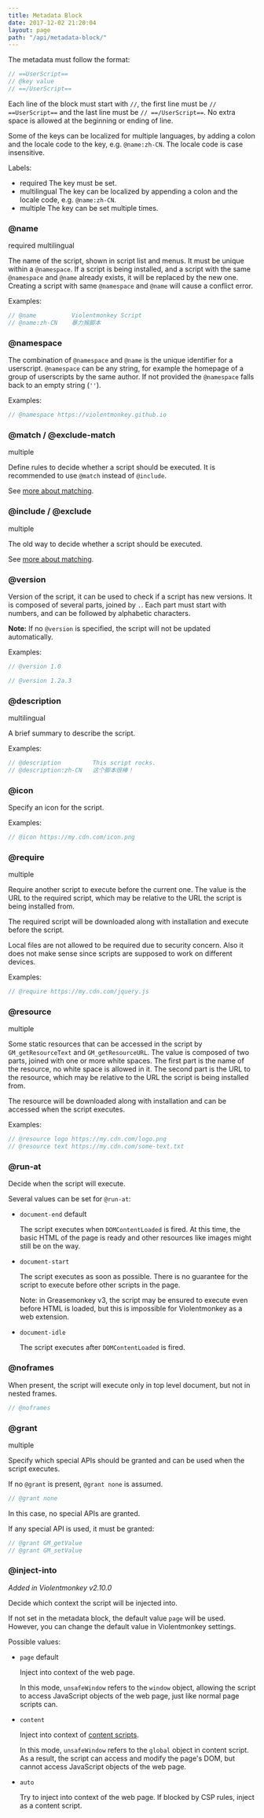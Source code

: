 ```yaml
---
title: Metadata Block
date: 2017-12-02 21:20:04
layout: page
path: "/api/metadata-block/"
---
```


The metadata must follow the format:
```js
// ==UserScript==
// @key value
// ==/UserScript==
```
Each line of the block must start with `//`, the first line must be `// ==UserScript==` and the last line must be `// ==/UserScript==`. No extra space is allowed at the beginning or ending of line.

Some of the keys can be localized for multiple languages, by adding a colon and the locale code to the key, e.g. `@name:zh-CN`. The locale code is case insensitive.

Labels:
- <span class="label">required</span> The key must be set.
- <span class="label">multilingual</span> The key can be localized by appending a colon and the locale code, e.g. `@name:zh-CN`.
- <span class="label">multiple</span> The key can be set multiple times.

### @name

<span class="label">required</span> <span class="label">multilingual</span>

The name of the script, shown in script list and menus. It must be unique within a `@namespace`. If a script is being installed, and a script with the same `@namespace` and `@name` already exists, it will be replaced by the new one. Creating a script with same `@namespace` and `@name` will cause a conflict error.

Examples:

```js
// @name          Violentmonkey Script
// @name:zh-CN    暴力猴脚本
```

### @namespace

The combination of `@namespace` and `@name` is the unique identifier for a userscript. `@namespace` can be any string, for example the homepage of a group of userscripts by the same author. If not provided the `@namespace` falls back to an empty string (`''`).

Examples:

```js
// @namespace https://violentmonkey.github.io
```

### @match / @exclude-match

<span class="label">multiple</span>

Define rules to decide whether a script should be executed. It is recommended to use `@match` instead of `@include`.

See [more about matching](../matching/).

### @include / @exclude

<span class="label">multiple</span>

The old way to decide whether a script should be executed.

See [more about matching](../matching/).

### @version

Version of the script, it can be used to check if a script has new versions. It is composed of several parts, joined by `.`. Each part must start with numbers, and can be followed by alphabetic characters.

**Note:** If no `@version` is specified, the script will not be updated automatically.

Examples:

```js
// @version 1.0

// @version 1.2a.3
```

### @description

<span class="label">multilingual</span>

A brief summary to describe the script.

Examples:

```js
// @description         This script rocks.
// @description:zh-CN   这个脚本很棒！
```

### @icon

Specify an icon for the script.

Examples:

```js
// @icon https://my.cdn.com/icon.png
```

### @require

<span class="label">multiple</span>

Require another script to execute before the current one. The value is the URL to the required script, which may be relative to the URL the script is being installed from.

The required script will be downloaded along with installation and execute before the script.

Local files are not allowed to be required due to security concern. Also it does not make sense since scripts are supposed to work on different devices.

Examples:

```js
// @require https://my.cdn.com/jquery.js
```

### @resource

<span class="label">multiple</span>

Some static resources that can be accessed in the script by `GM_getResourceText` and `GM_getResourceURL`. The value is composed of two parts, joined with one or more white spaces. The first part is the name of the resource, no white space is allowed in it. The second part is the URL to the resource, which may be relative to the URL the script is being installed from.

The resource will be downloaded along with installation and can be accessed when the script executes.

Examples:

```js
// @resource logo https://my.cdn.com/logo.png
// @resource text https://my.cdn.com/some-text.txt
```

### @run-at

Decide when the script will execute.

Several values can be set for `@run-at`:

- `document-end` <span class="label">default</span>

  The script executes when `DOMContentLoaded` is fired. At this time, the basic HTML of the page is ready and other resources like images might still be on the way.

- `document-start`

  The script executes as soon as possible. There is no guarantee for the script to execute before other scripts in the page.

  Note: in Greasemonkey v3, the script may be ensured to execute even before HTML is loaded, but this is impossible for Violentmonkey as a web extension.

- `document-idle`

  The script executes after `DOMContentLoaded` is fired.

### @noframes

When present, the script will execute only in top level document, but not in nested frames.

```js
// @noframes
```

### @grant

<span class="label">multiple</span>

Specify which special APIs should be granted and can be used when the script executes.

If no `@grant` is present, `@grant none` is assumed.

```js
// @grant none
```

In this case, no special APIs are granted.

If any special API is used, it must be granted:

```js
// @grant GM_getValue
// @grant GM_setValue
```

### @inject-into

*Added in Violentmonkey v2.10.0*

Decide which context the script will be injected into.

If not set in the metadata block, the default value `page` will be used.
However, you can change the default value in Violentmonkey settings.

Possible values:

- `page` <span class="label">default</span>

    Inject into context of the web page.

    In this mode, `unsafeWindow` refers to the `window` object,
    allowing the script to access JavaScript objects of the web page,
    just like normal page scripts can.

- `content`

    Inject into context of [content scripts](https://developer.mozilla.org/en-US/docs/Mozilla/Add-ons/WebExtensions/Content_scripts).

    In this mode, `unsafeWindow` refers to the `global` object in content script.
    As a result, the script can access and modify the page's DOM,
    but cannot access JavaScript objects of the web page.

- `auto`

    Try to inject into context of the web page. If blocked by CSP rules, inject as a content script.
